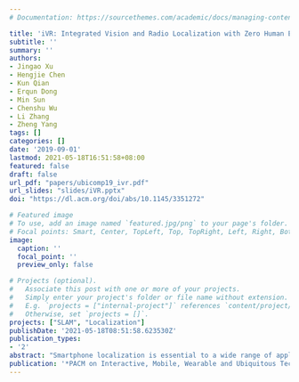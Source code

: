 ```yaml
---
# Documentation: https://sourcethemes.com/academic/docs/managing-content/

title: 'iVR: Integrated Vision and Radio Localization with Zero Human Effort'
subtitle: ''
summary: ''
authors:
- Jingao Xu
- Hengjie Chen
- Kun Qian
- Erqun Dong
- Min Sun
- Chenshu Wu
- Li Zhang
- Zheng Yang
tags: []
categories: []
date: '2019-09-01'
lastmod: 2021-05-18T16:51:58+08:00
featured: false
draft: false
url_pdf: "papers/ubicomp19_ivr.pdf"
url_slides: "slides/iVR.pptx"
doi: "https://dl.acm.org/doi/abs/10.1145/3351272"

# Featured image
# To use, add an image named `featured.jpg/png` to your page's folder.
# Focal points: Smart, Center, TopLeft, Top, TopRight, Left, Right, BottomLeft, Bottom, BottomRight.
image:
  caption: ''
  focal_point: ''
  preview_only: false

# Projects (optional).
#   Associate this post with one or more of your projects.
#   Simply enter your project's folder or file name without extension.
#   E.g. `projects = ["internal-project"]` references `content/project/deep-learning/index.md`.
#   Otherwise, set `projects = []`.
projects: ["SLAM", "Localization"]
publishDate: '2021-05-18T08:51:58.623530Z'
publication_types:
- '2'
abstract: "Smartphone localization is essential to a wide range of applications in shopping malls, museums, office buildings, and other public places. Existing solutions relying on radio fingerprints and/or inertial sensors suffer from large location errors and considerable deployment efforts. We observe an opportunity in the recent trend of increasing numbers of security surveillance cameras installed in indoor spaces to overcome these limitations and revisit the problem of smartphone localization with a fresh perspective. However, fusing vision-based and radio-based systems is non-trivial due to the absence of absolute location, incorrespondence of identification and looseness of sensor fusion. This study proposes iVR, an integrated vision and radio localization system that achieves sub-meter accuracy with indoor semantic maps automatically generated from only two surveillance cameras, superior to precedent systems that require manual map construction or plentiful captured images. iVR employs a particle filter to fuse raw estimates from multiple systems, including vision, radio, and inertial sensor systems. By doing so, iVR outputs enhanced accuracy with zero start-up costs, while overcoming the respective drawbacks of each individual sub-system. We implement iVR on commodity smartphones and validate its performance in five different scenarios. The results show that iVR achieves a remarkable localization accuracy of 0.7m, outperforming the state-of-the-art systems by >70%."
publication: '*PACM on Interactive, Mobile, Wearable and Ubiquitous Technologies (IMWUT/Ubicomp)*'
---
```


